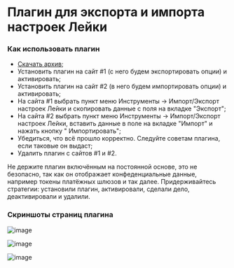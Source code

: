 # Плагин для экспорта и импорта настроек Лейки

### Как использовать плагин

* [Скачать архив](https://github.com/campusboy87/leyka-import-export-options/archive/refs/heads/main.zip);
* Установить плагин на сайт #1 (с него будем экспортировать опции) и активировать;
* Установить плагин на сайт #2 (в него будем импортировать опции) и активировать;
* На сайта #1 выбрать пункт меню Инструменты -> Импорт/Экспорт настроек Лейки и скопировать данные с поля на вкладке "Экспорт";
* На сайта #2 выбрать пункт меню Инструменты -> Импорт/Экспорт настроек Лейки, вставить данные в поле на вкладке "Импорт" и нажать кнопку "
  Импортировать";
* Убедиться, что всё прошло корректно. Следуйте советам плагина, если таковые он выдаст;
* Удалить плагин с сайтов #1 и #2.

Не держите плагин включённым на постоянной основе, это не безопасно, так как он отображает конфеденциальные данные, например токены платёжных шлюзов и
так далее. Придерживайтесь стратегии: установили плагин, активировали, сделали дело, деактивировали и удалили.

### Скриншоты страниц плагина

![image](https://github.com/campusboy87/leyka-import-export-options/assets/20075333/d8600dab-fd36-4b56-939f-72d0175c55f2)

![image](https://github.com/campusboy87/leyka-import-export-options/assets/20075333/80b26221-c575-4608-b5f8-3cc8fd43e8b5)

![image](https://github.com/campusboy87/leyka-import-export-options/assets/20075333/2921850f-7d43-4bea-b0e9-e9022aff8c6a)
